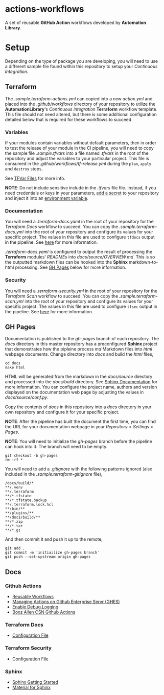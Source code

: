 # actions-workflows

A set of reusable **GitHub Action** workflows developed by **Automation Library**.

# Setup

Depending on the type of package you are developing, you will need to use a different sample file found within this repository to setup your _Continuous Integration_.

## Terraform

The _.sample.terraform-actions.yml_ can copied into a new _action.yml_ and placed into the _.github/workflows_ directory of your repository to utilize the **AutomationLibrary**'s _Continuous Integration_ **Terraform** workflow template. This file should not need altered, but there is some additional configuration detailed below that is required for these workflows to succeed.

### Variables

If your modules contain variables without default parameters, then in order to test the release of your module in the CI pipeline, you will need to copy the sample file _.sample.tfvars_ into a file named _.tfvars_ in the root of the repository and adjust the variables to your particular project. This file is consumed in the _.github/workflows/tf-release.yml_ during the `plan`, `apply` and `destroy` steps.

See [TFVar Files](https://www.terraform.io/language/values/variables#variable-definitions-tfvars-files) for more info. 

**NOTE**: Do not include sensitive include in the _.tfvars_ file file. Instead, if you need credentials or keys in your parameters, [add a secret](https://docs.github.com/en/actions/security-guides/encrypted-secrets) to your repository and inject it into an [environment variable](https://docs.github.com/en/actions/using-workflows/workflow-syntax-for-github-actions#jobsjob_idstepsenv).

### Documentation

You will need a _.terraform-docs.yaml_ in the root of your repository for the _Terraform Docs_ workflow to succeed. You can copy the _.sample.terraform-docs.yml_ into the root of your repository and configure its values for your specific project. The values in this file are used to configure `tfdocs` output in the pipeline. See [here](https://terraform-docs.io/user-guide/configuration/) for more information.

_.terraform-docs.yaml_ is configured to output the result of processing the **Terraform** modules' _READMEs_ into _docs/source/OVERVIEW.md_. This is so the outputted markdown files can be hooked into the **Sphinx** markdown-to-html processing. See [GH Pages](#gh-pages) below for more information.

### Security

You will need a _.terraform-security.yml_ in the root of your repository for the _Terraform Scan_ workflow to succeed. You can copy the _.sample.terraform-scan.yml_ into the root of your repository and configure its values for your specific project. The values in this file are used to configure `tfsec` output in the pipeline. See [here](https://aquasecurity.github.io/tfsec/v1.27.6/guides/configuration/config/) for more information.

## GH Pages

Documentation is published to the _gh-pages_ branch of each repository. The _docs_ directory in this master repository has a preconfigured **Sphinx** project that demonstrates how the pipleine process _md_ Markdown files into _html_ webpage documents. Change directory into _docs_ and build the _html_ files,

```shell
cd docs
make html
```

HTML will be generated from the markdown in the _docs/source_ directory and processed into the _docs/build_ directory. See [Sphinx Documentation](https://www.sphinx-doc.org/en/master/usage/quickstart.htm) for more information. You can configure the project name, authors and version displayed on the documentation web page by adjusting the values in _docs/source/conf.py_.

Copy the contents of _docs_ in this repository into a _docs_ directory in your own repository and configure it for your specific project.

**NOTE**: After the pipeline has built the document the first time, you can find the URL for your documentation webpage in your _Repository_ > _Settings_ > _Pages_.

**NOTE**: You will need to initialize the _gh-pages_ branch before the pipeline can hook into it. The branch will need to be empty.

```shell
git checkout -b gh-pages
rm -rf *
```

You will need to add a _.gitignore_ with the following patterns ignored (also included in the _.sample.terraform-gitignore_ file),

```
/docs/build/*
**/.venv
**/.terraform
**/*.tfstate
**/*.tfstate.backup
**/.terraform.lock.hcl
**/bin/**
**/plugins/**
**/docs/build/**
**/*.zip
**/*.tar
**/*.gz
```

And then commit it and push it up to the remote,

```shell
git add . 
git commit -m 'initiailize gh-pages branch'
git push --set-upstream origin gh-pages
```


## Docs
### Github Actions
- [Reusable Workflows](https://docs.github.com/en/actions/using-workflows/reusing-workflows#using-inputs-and-secrets-in-a-reusable-workflow)
- [Managing Actions on Github Enterprise Servr (GHES)](https://docs.github.com/en/enterprise-server@3.5/admin/github-actions/managing-access-to-actions-from-githubcom/about-using-actions-in-your-enterprise)
- [Enable Debug Logging](https://docs.github.com/en/actions/monitoring-and-troubleshooting-workflows/enabling-debug-logging)
- [Booz Allen CSN Github Actions](https://github.boozallencsn.com/actions)
### Terraform Docs
- [Configuration File](https://terraform-docs.io/user-guide/configuration/)
### Terraform Security
- [Configuration File](https://aquasecurity.github.io/tfsec/v1.27.6/guides/configuration/config/)
### Sphinx
- [Sphinx Getting Started](https://www.sphinx-doc.org/en/master/usage/quickstart.html)
- [Material for Sphinx](https://bashtage.github.io/sphinx-material/)